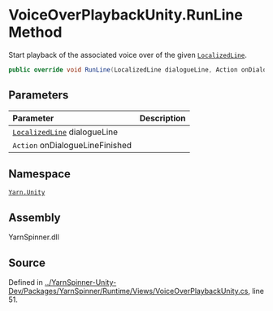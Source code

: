 <!-- This file was generated by a tool. Do not edit this file by hand. -->

# VoiceOverPlaybackUnity.RunLine Method

Start playback of the associated voice over <see cref="!:AudioClip"></see> of the given [`LocalizedLine`](/api/csharp/yarn.unity/localizedline.md).


```csharp
public override void RunLine(LocalizedLine dialogueLine, Action onDialogueLineFinished)
```

## Parameters
|Parameter|Description|
|:---|:---|
|[`LocalizedLine`](/api/csharp/yarn.unity/localizedline.md) dialogueLine||
|`Action` onDialogueLineFinished||


## Namespace
[`Yarn.Unity`](/api/csharp/yarn.unity/README.md)

## Assembly
YarnSpinner.dll

## Source
Defined in [../YarnSpinner-Unity-Dev/Packages/YarnSpinner/Runtime/Views/VoiceOverPlaybackUnity.cs](https://github.com/YarnSpinnerTool/YarnSpinner-Unity//blob/develop/Runtime/Views/VoiceOverPlaybackUnity.cs#L51), line 51.
